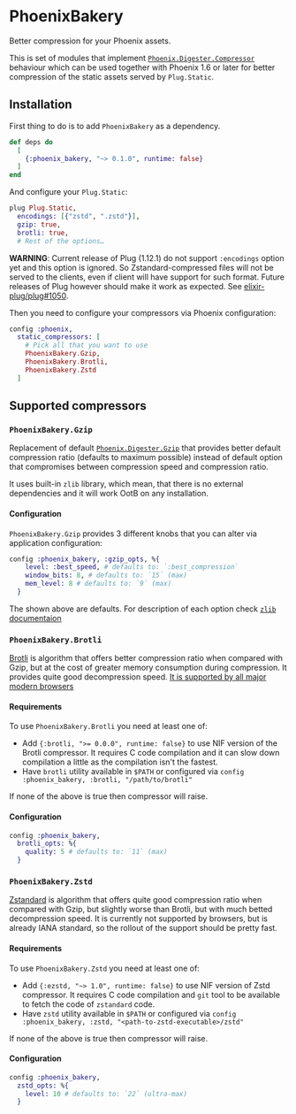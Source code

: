 # PhoenixBakery

<!-- start:PhoenixBakery -->
Better compression for your Phoenix assets.

This is set of modules that implement [`Phoenix.Digester.Compressor`][]
behaviour which can be used together with Phoenix 1.6 or later for better
compression of the static assets served by `Plug.Static`.

[`Phoenix.Digester.Compressor`]: https://hexdocs.pm/phoenix/1.6.0/Phoenix.Digester.Compressor.html

## Installation

First thing to do is to add `PhoenixBakery` as a dependency.

```elixir
def deps do
  [
    {:phoenix_bakery, "~> 0.1.0", runtime: false}
  ]
end
```

And configure your `Plug.Static`:

```elixir
plug Plug.Static,
  encodings: [{"zstd", ".zstd"}],
  gzip: true,
  brotli: true,
  # Rest of the options…
```

**WARNING**: Current release of Plug (1.12.1) do not support `:encodings` option
yet and this option is ignored. So Zstandard-compressed files will not be served
to the clients, even if client will have support for such format. Future
releases of Plug however should make it work as expected. See
[elixir-plug/plug#1050][pr-1050].

Then you need to configure your compressors via Phoenix configuration:

```elixir
config :phoenix,
  static_compressors: [
    # Pick all that you want to use
    PhoenixBakery.Gzip,
    PhoenixBakery.Brotli,
    PhoenixBakery.Zstd
  ]
```

[pr-1050]: https://github.com/elixir-plug/plug/pull/1050
<!-- end:PhoenixBakery -->

## Supported compressors

### `PhoenixBakery.Gzip`

<!-- start:PhoenixBakery.Gzip -->
Replacement of default [`Phoenix.Digester.Gzip`][] that provides better default
compression ratio (defaults to maximum possible) instead of default option that
compromises between compression speed and compression ratio.

It uses built-in `zlib` library, which mean, that there is no external
dependencies and it will work OotB on any installation.

#### Configuration

`PhoenixBakery.Gzip` provides 3 different knobs that you can alter via
application configuration:

```elixir
config :phoenix_bakery, :gzip_opts, %{
    level: :best_speed, # defaults to: `:best_compression`
    window_bits: 8, # defaults to: `15` (max)
    mem_level: 8 # defaults to: `9` (max)
  }
```

The shown above are defaults. For description of each option check [`zlib`
documentaion][erl-zlib]

[`Phoenix.Digester.Gzip`]: https://hexdocs.pm/phoenix/1.6.0/Phoenix.Digester.Gzip.html
[erl-zlib]: https://erlang.org/doc/man/zlib.html
<!-- end:PhoenixBakery.Gzip -->

### `PhoenixBakery.Brotli`

<!-- start:PhoenixBakery.Brotli -->
[Brotli][br] is algorithm that offers better compression ratio when compared
with Gzip, but at the cost of greater memory consumption during compression. It
provides quite good decompression speed. [It is supported by all major modern browsers][caniuse-br]

[br]: https://tools.ietf.org/html/rfc7932
[caniuse-br]: https://caniuse.com/brotli

#### Requirements

To use `PhoenixBakery.Brotli` you need at least one of:

- Add `{:brotli, ">= 0.0.0", runtime: false}` to use NIF version of the Brotli
  compressor. It requires C code compilation and it can slow down compilation a
  little as the compilation isn't the fastest.
- Have `brotli` utility available in `$PATH` or configured via
  `config :phoenix_bakery, :brotli, "/path/to/brotli"`

If none of the above is true then compressor will raise.

#### Configuration

```elixir
config :phoenix_bakery,
  brotli_opts: %{
    quality: 5 # defaults to: `11` (max)
  }
```
<!-- end:PhoenixBakery.Brotli -->

### `PhoenixBakery.Zstd`

<!-- start:PhoenixBakery.Zstd -->
[Zstandard][zstd] is algorithm that offers quite good compression ratio when
compared with Gzip, but slightly worse than Brotli, but with much betted
decompression speed. It is currently not supported by browsers, but is already
IANA standard, so the rollout of the support should be pretty fast.

[zstd]: https://datatracker.ietf.org/doc/html/rfc8878

#### Requirements

To use `PhoenixBakery.Zstd` you need at least one of:

- Add `{:ezstd, "~> 1.0", runtime: false}` to use NIF version of Zstd
  compressor. It requires C code compilation and `git` tool to be available to
  fetch the code of `zstandard` code.
- Have `zstd` utility available in `$PATH` or configured via
  `config :phoenix_bakery, :zstd, "<path-to-zstd-executable>/zstd"`

If none of the above is true then compressor will raise.

#### Configuration

```elixir
config :phoenix_bakery,
  zstd_opts: %{
    level: 10 # defaults to: `22` (ultra-max)
  }
```
<!-- end:PhoenixBakery.Zstd -->
